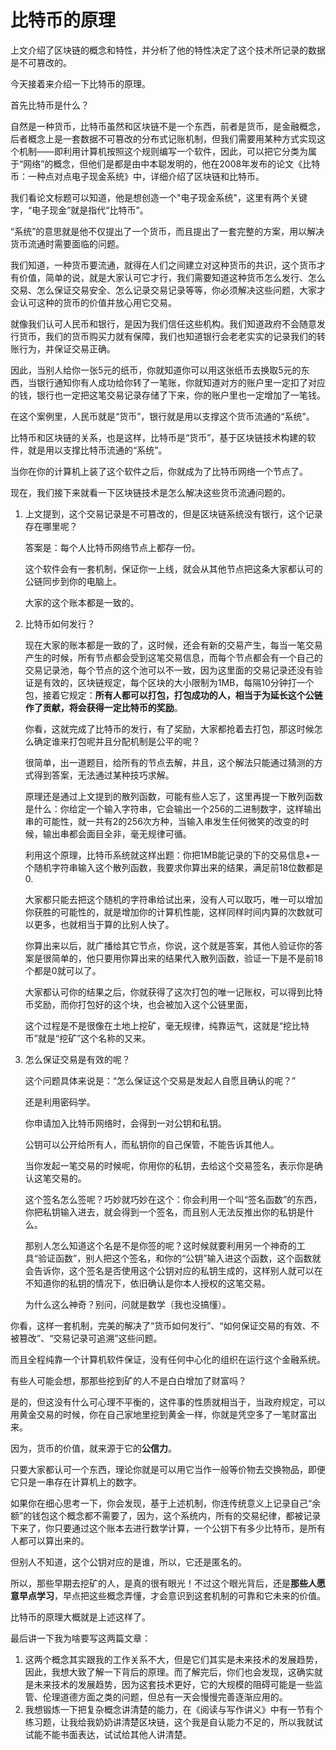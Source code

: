 # 比特币的原理

上文介绍了区块链的概念和特性，并分析了他的特性决定了这个技术所记录的数据是不可篡改的。

今天接着来介绍一下比特币的原理。

首先比特币是什么？

自然是一种货币，比特币虽然和区块链不是一个东西，前者是货币，是金融概念，后者概念上是一套数据不可篡改的分布式记账机制，但我们需要用某种方式实现这个机制——即利用计算机按照这个规则编写一个软件，因此，可以把它分类为属于“网络”的概念，但他们是都是由中本聪发明的，他在2008年发布的论文《比特币：一种点对点电子现金系统》中，详细介绍了区块链和比特币。

我们看论文标题可以知道，他是想创造一个"电子现金系统"，这里有两个关键字，“电子现金”就是指代“比特币”。

“系统”的意思就是他不仅提出了一个货币，而且提出了一套完整的方案，用以解决货币流通时需要面临的问题。

我们知道，一种货币要流通，就得在人们之间建立对这种货币的共识，这个货币才有价值，简单的说，就是大家认可它才行，我们需要知道这种货币怎么发行、怎么交易、怎么保证交易安全、怎么记录交易记录等等，你必须解决这些问题，大家才会认可这种的货币的价值并放心用它交易。

就像我们认可人民币和银行，是因为我们信任这些机构。我们知道政府不会随意发行货币，我们的货币购买力就有保障，我们也知道银行会老老实实的记录我们的转账行为，并保证交易正确。

因此，当别人给你一张5元的纸币，你就知道你可以用这张纸币去换取5元的东西，当银行通知你有人成功给你转了一笔账，你就知道对方的账户里一定扣了对应的钱，银行也一定把这笔交易记录存储了下来，你的账户里也一定增加了一笔钱。

在这个案例里，人民币就是“货币”，银行就是用以支撑这个货币流通的“系统”。

比特币和区块链的关系，也是这样，比特币是“货币”，基于区块链技术构建的软件，就是用以支撑比特币流通的“系统”。

当你在你的计算机上装了这个软件之后，你就成为了比特币网络一个节点了。

现在，我们接下来就看一下区块链技术是怎么解决这些货币流通问题的。

1. 上文提到，这个交易记录是不可篡改的，但是区块链系统没有银行，这个记录存在哪里呢？

    答案是：每个人比特币网络节点上都存一份。
    
    这个软件会有一套机制，保证你一上线，就会从其他节点把这条大家都认可的公链同步到你的电脑上。
    
    大家的这个账本都是一致的。

2. 比特币如何发行？

    现在大家的账本都是一致的了，这时候，还会有新的交易产生，每当一笔交易产生的时候，所有节点都会受到这笔交易信息，而每个节点都会有一个自己的交易记录池，每个节点的这个池可以不一致，因为这里面的交易记录还没有验证是有效的，区块链规定，每个区块的大小限制为1MB，每隔10分钟打一个包，接着它规定：**所有人都可以打包，打包成功的人，相当于为延长这个公链作了贡献，将会获得一定比特币的奖励**。

    你看，这就完成了比特币的发行，有了奖励，大家都抢着去打包，那这时候怎么确定谁来打包呢并且分配机制是公平的呢？

    很简单，出一道题目，给所有的节点去解，并且，这个解法只能通过猜测的方式得到答案，无法通过某种技巧求解。

    原理还是通过上文提到的散列函数，可能有些人忘了，这里再提一下散列函数是什么：你给定一个输入字符串，它会输出一个256的二进制数字，这样输出串的可能性，就一共有2的256次方种，当输入串发生任何微笑的改变的时候，输出串都会面目全非，毫无规律可循。

    利用这个原理，比特币系统就这样出题：你把1MB能记录的下的交易信息+一个随机字符串输入这个散列函数，我要求你算出来的结果，满足前18位数都是0.

    大家都只能去把这个随机的字符串给试出来，没有人可以取巧，唯一可以增加你获胜的可能性的，就是增加你的计算机性能，这样同样时间内算的次数就可以更多，也就相当于算的比别人快了。

    你算出来以后，就广播给其它节点，你说，这个就是答案，其他人验证你的答案是很简单的，他只要用你算出来的结果代入散列函数，验证一下是不是前18个都是0就可以了。

    大家都认可你的结果之后，你就获得了这次打包的唯一记账权，可以得到比特币奖励，而你打包好的这个块，也会被加入这个公链里面，

    这个过程是不是很像在土地上挖矿，毫无规律，纯靠运气，这就是“挖比特币”就是“挖矿”这个名称的又来。
3. 怎么保证交易是有效的呢？

    这个问题具体来说是：“怎么保证这个交易是发起人自愿且确认的呢？”

    还是利用密码学。

    你申请加入比特币网络时，会得到一对公钥和私钥。

    公钥可以公开给所有人，而私钥你的自己保管，不能告诉其他人。

    当你发起一笔交易的时候呢，你用你的私钥，去给这个交易签名，表示你是确认这笔交易的。

    这个签名怎么签呢？巧妙就巧妙在这个：你会利用一个叫“签名函数”的东西，你把私钥输入进去，就会得到一个签名，而且别人无法反推出你的私钥是什么。

    那别人怎么知道这个名是不是你签的呢？这时候就要利用另一个神奇的工具“验证函数”，别人把这个签名，和你的“公钥”输入进这个函数，这个函数就会告诉你，这个签名是否使用这个公钥对应的私钥生成的，这样别人就可以在不知道你的私钥的情况下，依旧确认是你本人授权的这笔交易。

    为什么这么神奇？别问，问就是数学（我也没搞懂）。

你看，这样一套机制，完美的解决了“货币如何发行”、“如何保证交易的有效、不被篡改”、“交易记录可追溯”这些问题。

而且全程纯靠一个计算机软件保证，没有任何中心化的组织在运行这个金融系统。

有些人可能会想，那那些挖到矿的人不是白白增加了财富吗？

是的，但这没有什么可心理不平衡的，这件事的性质就相当于，当政府规定，可以用黄金交易的时候，你在自己家地里挖到黄金一样，你就是凭空多了一笔财富出来。

因为，货币的价值，就来源于它的**公信力**。

只要大家都认可一个东西，理论你就是可以用它当作一般等价物去交换物品，即便它只是一串存在计算机上的数字。

如果你在细心思考一下，你会发现，基于上述机制，你连传统意义上记录自己“余额”的钱包这个概念都不需要了，因为，这个系统内，所有的交易纪律，都被记录下来了，你只要通过这个账本去进行数学计算，一个公钥下有多少比特币，是所有人都可以算出来的。

但别人不知道，这个公钥对应的是谁，所以，它还是匿名的。

所以，那些早期去挖矿的人，是真的很有眼光！不过这个眼光背后，还是**那些人愿意早点学习**，早点把这些概念弄懂，才会意识到这套机制的可靠和它未来的价值。

比特币的原理大概就是上述这样了。

最后讲一下我为啥要写这两篇文章：

1. 这两个概念其实跟我的工作关系不大，但是它们其实是未来技术的发展趋势，因此，我想大致了解一下背后的原理。而了解完后，你们也会发现，这确实就是未来技术的发展趋势，因为这套技术更好，它的大规模的阻碍可能是一些监管、伦理道德方面之类的问题，但总有一天会慢慢完善逐渐应用的。
2. 我想锻炼一下把复杂概念讲清楚的能力，在《阅读与写作讲义》中有一节有个练习题，让我给我奶奶讲清楚区块链，这个我是自认能力不足的，所以我就试试能不能书面表达，试试给其他人讲清楚。

  



